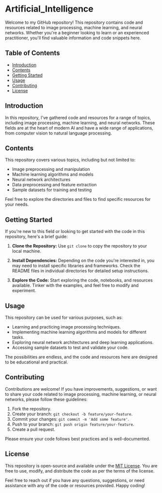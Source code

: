 # Artificial_Intelligence

Welcome to my GitHub repository! This repository contains code and resources related to image processing, machine learning, and neural networks. Whether you're a beginner looking to learn or an experienced practitioner, you'll find valuable information and code snippets here.

## Table of Contents

- [Introduction](#introduction)
- [Contents](#contents)
- [Getting Started](#getting-started)
- [Usage](#usage)
- [Contributing](#contributing)
- [License](#license)

## Introduction

In this repository, I've gathered code and resources for a range of topics, including image processing, machine learning, and neural networks. These fields are at the heart of modern AI and have a wide range of applications, from computer vision to natural language processing.

## Contents

This repository covers various topics, including but not limited to:

- Image preprocessing and manipulation
- Machine learning algorithms and models
- Neural network architectures
- Data preprocessing and feature extraction
- Sample datasets for training and testing

Feel free to explore the directories and files to find specific resources for your needs.

## Getting Started

If you're new to this field or looking to get started with the code in this repository, here's a brief guide:

1. **Clone the Repository:** Use `git clone` to copy the repository to your local machine.

2. **Install Dependencies:** Depending on the code you're interested in, you may need to install specific libraries and frameworks. Check the README files in individual directories for detailed setup instructions.

3. **Explore the Code:** Start exploring the code, notebooks, and resources available. Tinker with the examples, and feel free to modify and experiment.

## Usage

This repository can be used for various purposes, such as:

- Learning and practicing image processing techniques.
- Implementing machine learning algorithms and models for different tasks.
- Exploring neural network architectures and deep learning applications.
- Accessing sample datasets to test and validate your code.

The possibilities are endless, and the code and resources here are designed to be educational and practical.

## Contributing

Contributions are welcome! If you have improvements, suggestions, or want to share your code related to image processing, machine learning, or neural networks, please follow these guidelines:

1. Fork the repository.
2. Create your branch: `git checkout -b feature/your-feature`.
3. Commit your changes: `git commit -m 'Add some feature'`.
4. Push to your branch: `git push origin feature/your-feature`.
5. Create a pull request.

Please ensure your code follows best practices and is well-documented.

## License

This repository is open-source and available under the [MIT License](LICENSE). You are free to use, modify, and distribute the code as per the terms of the license.

Feel free to reach out if you have any questions, suggestions, or need assistance with any of the code or resources provided. Happy coding!



